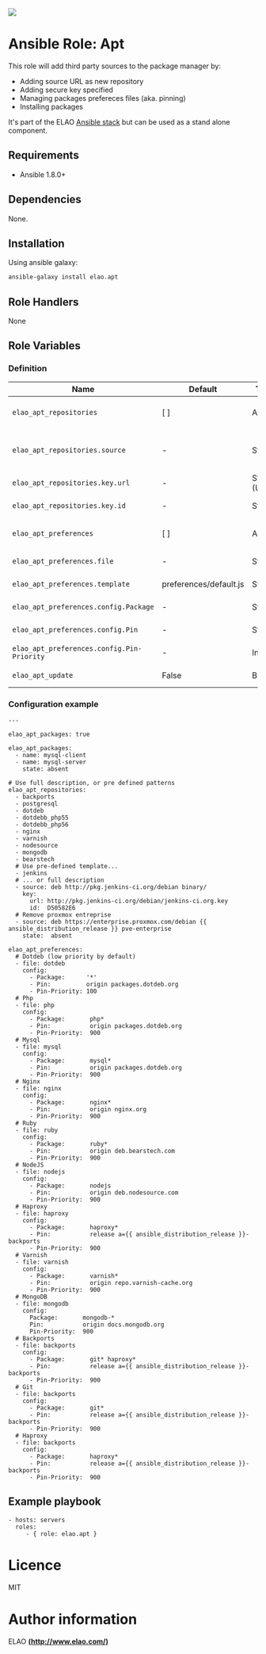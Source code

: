 <img src="http://www.elao.com/images/corpo/logo_red_small.png"/>

# Ansible Role: Apt

This role will add third party sources to the package manager by:
- Adding source URL as new repository
- Adding secure key specified
- Managing packages prefereces files (aka. pinning)
- Installing packages

It's part of the ELAO [Ansible stack](http://ansible.elao.com) but can be used as a stand alone component.

## Requirements

- Ansible 1.8.0+

## Dependencies

None.

## Installation

Using ansible galaxy:

```bash
ansible-galaxy install elao.apt
```

## Role Handlers

None

## Role Variables

### Definition

| Name                                       | Default                | Type         | Description                         |
| ------------------------------------------ | ---------------------- | ------------ | ----------------------------------- |
| `elao_apt_repositories`                    | [ ]                    | Array        | Collection of repositories.         |
| `elao_apt_repositories.source`             | -                      | String       | A source string for the repository. |
| `elao_apt_repositories.key.url`            | -                      | String (URL) | URL to the secure key.              |
| `elao_apt_repositories.key.id`             | -                      | String       | Id of the secure key.               |
| `elao_apt_preferences`                     | [ ]                    | Array        | Collection of preferences.          |
| `elao_apt_preferences.file`                | -                      | String       | Preference file name.               |
| `elao_apt_preferences.template`            | preferences/default.js | String       | Preference template.                |
| `elao_apt_preferences.config.Package`      | -                      | String       | Packages involved.                  |
| `elao_apt_preferences.config.Pin`          | -                      | String       | Pin directives.                     |
| `elao_apt_preferences.config.Pin-Priority` | -                      | Integer      | Priority level of the rule.         |
| `elao_apt_update`                          | False                  | Bool         | Execute apt update.                 |

### Configuration example

```
---

elao_apt_packages: true

elao_apt_packages:
  - name: mysql-client
  - name: mysql-server
    state: absent

# Use full description, or pre defined patterns
elao_apt_repositories:
  - backports
  - postgresql
  - dotdeb
  - dotdebb_php55
  - dotdebb_php56
  - nginx
  - varnish
  - nodesource
  - mongodb
  - bearstech
  # Use pre-defined template...
  - jenkins
  # ... or full description
  - source: deb http://pkg.jenkins-ci.org/debian binary/
    key:
      url: http://pkg.jenkins-ci.org/debian/jenkins-ci.org.key
      id:  D50582E6
  # Remove proxmox entreprise
  - source: deb https://enterprise.proxmox.com/debian {{ ansible_distribution_release }} pve-enterprise
    state:  absent

elao_apt_preferences:
  # Dotdeb (low priority by default)
  - file: dotdeb
    config:
      - Package:      '*'
      - Pin:          origin packages.dotdeb.org
      - Pin-Priority: 100
  # Php
  - file: php
    config:
      - Package:       php*
      - Pin:           origin packages.dotdeb.org
      - Pin-Priority:  900
  # Mysql
  - file: mysql
    config:
      - Package:       mysql*
      - Pin:           origin packages.dotdeb.org
      - Pin-Priority:  900
  # Nginx
  - file: nginx
    config:
      - Package:       nginx*
      - Pin:           origin nginx.org
      - Pin-Priority:  900
  # Ruby
  - file: ruby
    config:
      - Package:       ruby*
      - Pin:           origin deb.bearstech.com
      - Pin-Priority:  900
  # NodeJS
  - file: nodejs
    config:
      - Package:       nodejs
      - Pin:           origin deb.nodesource.com
      - Pin-Priority:  900
  # Haproxy
  - file: haproxy
    config:
      - Package:       haproxy*
      - Pin:           release a={{ ansible_distribution_release }}-backports
      - Pin-Priority:  900
  # Varnish
  - file: varnish
    config:
      - Package:       varnish*
      - Pin:           origin repo.varnish-cache.org
      - Pin-Priority:  900
  # MongoDB
  - file: mongodb
    config:
      Package:       mongodb-*
      Pin:           origin docs.mongodb.org
      Pin-Priority:  900
  # Backports
  - file: backports
    config:
      - Package:       git* haproxy*
      - Pin:           release a={{ ansible_distribution_release }}-backports
      - Pin-Priority:  900
  # Git
  - file: backports
    config:
      - Package:       git*
      - Pin:           release a={{ ansible_distribution_release }}-backports
      - Pin-Priority:  900
  # Haproxy
  - file: backports
    config:
      - Package:       haproxy*
      - Pin:           release a={{ ansible_distribution_release }}-backports
      - Pin-Priority:  900

```

## Example playbook

    - hosts: servers
      roles:
         - { role: elao.apt }

# Licence

MIT

# Author information

ELAO [**(http://www.elao.com/)**](http://www.elao.com)

